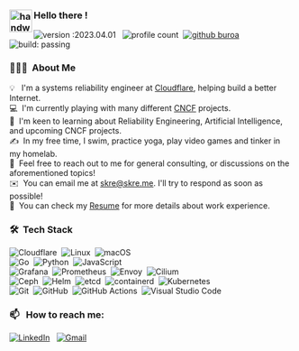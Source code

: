 ### <img alt="handwavegif" src="https://user-images.githubusercontent.com/39513876/112366216-8cfe7400-8cfe-11eb-8116-7d3dbae20e97.gif" width='40' align="left"/> Hello there !

![version :2023.04.01](https://img.shields.io/badge/version-2023.04.01-informational) &nbsp;
![profile count](https://komarev.com/ghpvc/?username=buroa&color=red)&nbsp;
[![github buroa](https://img.shields.io/github/followers/buroa?label=follow&style=social)](https://github.com/buroa)&nbsp;
![build: passing](https://img.shields.io/badge/build-passing-success)

### 👨🏻‍💻 &nbsp;About Me

💡 &nbsp; I'm a systems reliability engineer at [Cloudflare](https://cloudflare.com), helping build a better Internet. \
💻 &nbsp;I'm currently playing with many different [CNCF](https://cncf.io) projects.\
🌱 &nbsp;I'm keen to learning about Reliability Engineering, Artificial Intelligence, and upcoming CNCF projects.\
✍️ &nbsp;In my free time, I swim, practice yoga, play video games and tinker in my homelab.\
💬 &nbsp;Feel free to reach out to me for general consulting, or discussions on the aforementioned topics!\
✉️ &nbsp;You can email me at skre@skre.me. I'll try to respond as soon as possible!\
📄 &nbsp;You can check my [Resume](https://skre.me/cv.pdf) for more details about work experience.

### 🛠 &nbsp;Tech Stack

![Cloudflare](https://img.shields.io/badge/-Cloudflare-05122A?style=flat&logo=cloudflare)&nbsp;
![Linux](https://img.shields.io/badge/-Linux-05122A?style=flat&logo=linux)&nbsp;
![macOS](https://img.shields.io/badge/-macOS-05122A?style=flat&logo=macos)\
![Go](https://img.shields.io/badge/-Go-05122A?style=flat&logo=go)&nbsp;
![Python](https://img.shields.io/badge/-Python-05122A?style=flat&logo=python)&nbsp;
![JavaScript](https://img.shields.io/badge/-JavaScript-05122A?style=flat&logo=javascript)\
![Grafana](https://img.shields.io/badge/-Grafana-05122A?style=flat&logo=grafana)&nbsp;
![Prometheus](https://img.shields.io/badge/-Prometheus-05122A?style=flat&logo=prometheus)&nbsp;
![Envoy](https://img.shields.io/badge/-Envoy-05122A?style=flat&logo=envoyproxy)&nbsp;
![Cilium](https://img.shields.io/badge/-Cilium-05122A?style=flat&logo=cilium)\
![Ceph](https://img.shields.io/badge/-Ceph-05122A?style=flat&logo=ceph)&nbsp;
![Helm](https://img.shields.io/badge/-Helm-05122A?style=flat&logo=helm)&nbsp;
![etcd](https://img.shields.io/badge/-etcd-05122A?style=flat&logo=etcd)&nbsp;
![containerd](https://img.shields.io/badge/-containerd-05122A?style=flat&logo=containerd)&nbsp;
![Kubernetes](https://img.shields.io/badge/-Kubernetes-05122A?style=flat&logo=kubernetes)\
![Git](https://img.shields.io/badge/-Git-05122A?style=flat&logo=git)&nbsp;
![GitHub](https://img.shields.io/badge/-GitHub-05122A?style=flat&logo=github)&nbsp;
![GitHub Actions](https://img.shields.io/badge/-GitHub%20Actions-05122A?style=flat&logo=githubactions)&nbsp;
![Visual Studio Code](https://img.shields.io/badge/-Visual%20Studio%20Code-05122A?style=flat&logo=visual-studio-code&logoColor=007ACC)&nbsp;

### 📫 &nbsp; How to reach me:

<a href="https://www.linkedin.com/in/buroa/"><img alt="LinkedIn" src="https://img.shields.io/badge/linkedin%20-%230077B5.svg?&style=flat&logo=linkedin&logoColor=white"/></a> &nbsp;
<a href="mailto:skre@skre.me"><img alt="Gmail" src="https://img.shields.io/badge/iCloud-D14836?style=flat&logo=icloud&logoColor=white" /></a> &nbsp;
